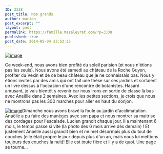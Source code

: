```yaml
---
ID: 3338
post_title: Nos grands
author: marion
post_excerpt: ""
layout: post
permalink: https://famille.mazaleyrat.com/?p=3338
published: true
post_date: 2014-05-04 22:52:35
---
```

<a href="http://famille.mazaleyrat.com/wp-content/uploads/2014/05/wpid-wp-1399236580755.jpeg"><img title="wp-1399236580755" class="alignleft size-full" alt="image" src="http://famille.mazaleyrat.com/wp-content/uploads/2014/05/wpid-wp-1399236580755.jpeg" /></a>

Ce week-end, nous avons bien profité du soleil parisien (et nous n'étions pas les seuls). Nous avons été samedi au château de la Roche Guyon, profiter du Vexin et de ce beau château que je ne connaissais pas. Nous y étions invités par des amis qui ont fait une thèse sur ses jardins et sortaient un livre dessus à l'occasion d'une rencontre de botanistes. Hasard amusant, je vais bientôt y revenir car nous irons en sortie de classe là bas avec Anaëlle dans 2 semaines. Avec les petites sections, je crois que nous ne montrons pas les 300 marches pour aller en haut du donjon. 

<a href="http://famille.mazaleyrat.com/wp-content/uploads/2014/05/wpid-wp-1399236658283.jpeg"><img title="wp-1399236658283" class="alignright size-full" alt="image" src="http://famille.mazaleyrat.com/wp-content/uploads/2014/05/wpid-wp-1399236658283.jpeg" /></a>Dimanche nous avons bravé la foule au jardin d'acclimatation. Anaëlle a pu faire des manèges avec son papa et nous montrer sa maitrise des cordages pour l'escalade.
Lucien grandit chaque jour. Il a maintenant 6 mois, le temps passe si vite (la photo des 6 mois arrive dès demain) ! 
Et justement Anaëlle aussi grandit bien et ne met désormais plus du tout de couches (elle était propre le jour depuis plus d'un an, mais nous lui mettions toujours des couches la nuit)! Elle est toute fière et il y a de quoi. Une page se tourne...